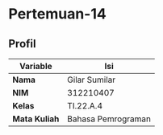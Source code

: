 # Pertemuan-14

## Profil
| Variable | Isi |
| -------- | --- |
| **Nama** | Gilar Sumilar |
| **NIM** | 312210407 |
| **Kelas** | TI.22.A.4 |
| **Mata Kuliah** | Bahasa Pemrograman |
